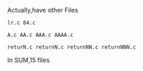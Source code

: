 Actually,have other Files 
    
    lr.c 84.c 

    A.c AA.c AAA.c AAAA.c 

    returN.c returnN.c returnNN.c returnNNN.c

In SUM,15 files
